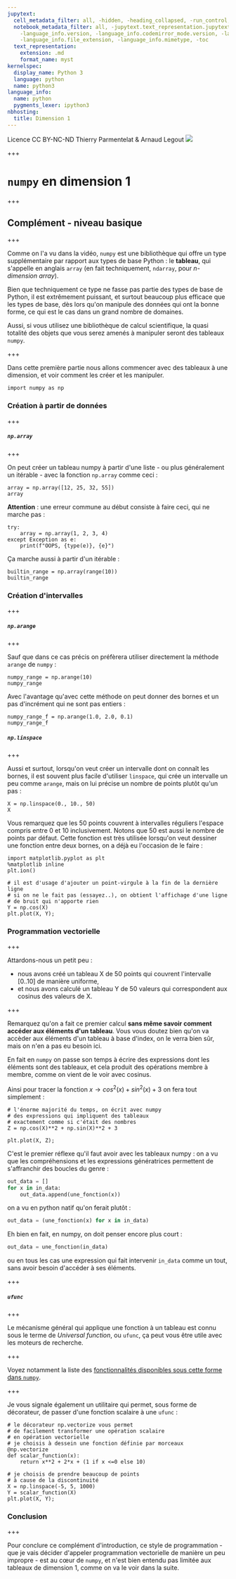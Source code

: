 ```yaml
---
jupytext:
  cell_metadata_filter: all, -hidden, -heading_collapsed, -run_control, -trusted
  notebook_metadata_filter: all, -jupytext.text_representation.jupytext_version, -jupytext.text_representation.format_version,
    -language_info.version, -language_info.codemirror_mode.version, -language_info.codemirror_mode,
    -language_info.file_extension, -language_info.mimetype, -toc
  text_representation:
    extension: .md
    format_name: myst
kernelspec:
  display_name: Python 3
  language: python
  name: python3
language_info:
  name: python
  pygments_lexer: ipython3
nbhosting:
  title: Dimension 1
---
```


<div class="licence">
<span>Licence CC BY-NC-ND</span>
<span>Thierry Parmentelat &amp; Arnaud Legout</span>
<span><img src="media/both-logos-small-alpha.png" /></span>
</div>

+++

# `numpy` en dimension 1

+++

## Complément - niveau basique

+++

Comme on l'a vu dans la vidéo, `numpy` est une bibliothèque qui offre un type supplémentaire par rapport aux types de base Python : le **tableau**, qui s'appelle en anglais `array` (en fait techniquement, `ndarray`, pour *n-dimension array*).

Bien que techniquement ce type ne fasse pas partie des types de base de Python, il est extrêmement puissant, et surtout beaucoup plus efficace que les types de base, dès lors qu'on manipule des données qui ont la bonne forme, ce qui est le cas dans un grand nombre de domaines.

Aussi, si vous utilisez une bibliothèque de calcul scientifique, la quasi totalité des objets que vous serez amenés à manipuler seront des tableaux `numpy`.

+++

Dans cette première partie nous allons commencer avec des tableaux à une dimension, et voir comment les créer et les manipuler.

```{code-cell} ipython3
import numpy as np
```

### Création à partir de données

+++

##### `np.array`

+++

On peut créer un tableau numpy à partir d'une liste - ou plus généralement un itérable - avec la fonction `np.array` comme ceci :

```{code-cell} ipython3
array = np.array([12, 25, 32, 55])
array
```

**Attention** : une erreur commune au début consiste à faire ceci, qui ne marche pas :

```{code-cell} ipython3
try:
    array = np.array(1, 2, 3, 4)
except Exception as e:
    print(f"OOPS, {type(e)}, {e}")
```

Ça marche aussi à partir d'un itérable :

```{code-cell} ipython3
builtin_range = np.array(range(10))
builtin_range
```

### Création d'intervalles

+++

##### `np.arange`

+++

Sauf que dans ce cas précis on préfèrera utiliser directement la méthode `arange` de `numpy` :

```{code-cell} ipython3
numpy_range = np.arange(10)
numpy_range
```

Avec l'avantage qu'avec cette méthode on peut donner des bornes et un pas d'incrément qui ne sont pas entiers :

```{code-cell} ipython3
numpy_range_f = np.arange(1.0, 2.0, 0.1)
numpy_range_f
```

##### `np.linspace`

+++

Aussi et surtout, lorsqu'on veut créer un intervalle dont on connaît les bornes, il est souvent plus facile d'utiliser `linspace`, qui crée un intervalle un peu comme `arange`, mais on lui précise un nombre de points plutôt qu'un pas :

```{code-cell} ipython3
X = np.linspace(0., 10., 50)
X
```

Vous remarquez que les 50 points couvrent à intervalles réguliers l'espace compris entre 0 et 10 inclusivement. Notons que 50 est aussi le nombre de points par défaut. Cette fonction est très utilisée lorsqu'on veut dessiner une fonction entre deux bornes, on a déjà eu l'occasion de le faire :

```{code-cell} ipython3
import matplotlib.pyplot as plt
%matplotlib inline
plt.ion()
```

```{code-cell} ipython3
# il est d'usage d'ajouter un point-virgule à la fin de la dernière ligne
# si on ne le fait pas (essayez..), on obtient l'affichage d'une ligne
# de bruit qui n'apporte rien
Y = np.cos(X)
plt.plot(X, Y);
```

### Programmation vectorielle

+++

Attardons-nous un petit peu :

* nous avons créé un tableau X de 50 points qui couvrent l'intervalle $[0..10]$ de manière uniforme,
* et nous avons calculé un tableau Y de 50 valeurs qui correspondent aux cosinus des valeurs de X.

+++

Remarquez qu'on a fait ce premier calcul **sans même savoir comment accéder aux éléments d'un tableau**. Vous vous doutez bien qu'on va accèder aux éléments d'un tableau à base d'index, on le verra bien sûr, mais on n'en a pas eu besoin ici.

En fait en `numpy` on passe son temps à écrire des expressions dont les éléments sont des tableaux, et cela produit des opérations membre à membre, comme on vient de le voir avec cosinus.

Ainsi pour tracer la fonction $x \longrightarrow cos^2(x) + sin^2(x) + 3$ on fera tout simplement :

```{code-cell} ipython3
# l'énorme majorité du temps, on écrit avec numpy
# des expressions qui impliquent des tableaux
# exactement comme si c'était des nombres
Z = np.cos(X)**2 + np.sin(X)**2 + 3

plt.plot(X, Z);
```

C'est le premier réflexe qu'il faut avoir avec les tableaux numpy : on a vu que les compréhensions et les expressions génératrices permettent de s'affranchir des boucles du genre :

```python
out_data = []
for x in in_data:
    out_data.append(une_fonction(x))
```

on a vu en python natif qu'on ferait plutôt :

```python
out_data = (une_fonction(x) for x in in_data)
```

Eh bien en fait, en numpy, on doit penser encore plus court :

```python
out_data = une_fonction(in_data)
```

ou en tous les cas une expression qui fait intervenir `in_data` comme un tout, sans avoir besoin d'accéder à ses éléments.

+++

##### `ufunc`

+++

Le mécanisme général qui applique une fonction à un tableau est connu sous le terme de *Universal function*, ou `ufunc`, ça peut vous être utile avec les moteurs de recherche.

+++

Voyez notamment la liste des [fonctionnalités disponibles sous cette forme dans `numpy`](https://docs.scipy.org/doc/numpy-1.13.0/reference/ufuncs.html).

+++

Je vous signale également un utilitaire qui permet, sous forme de décorateur, de passer d'une fonction scalaire à une `ufunc` :

```{code-cell} ipython3
# le décorateur np.vectorize vous permet
# de facilement transformer une opération scalaire
# en opération vectorielle
# je choisis à dessein une fonction définie par morceaux
@np.vectorize
def scalar_function(x):
    return x**2 + 2*x + (1 if x <=0 else 10)
```

```{code-cell} ipython3
# je choisis de prendre beaucoup de points
# à cause de la discontinuité
X = np.linspace(-5, 5, 1000)
Y = scalar_function(X)
plt.plot(X, Y);
```

### Conclusion

+++

Pour conclure ce complément d'introduction, ce style de programmation - que je vais décider d'appeler programmation vectorielle de manière un peu impropre - est au cœur de `numpy`, et n'est bien entendu pas limitée aux tableaux de dimension 1, comme on va le voir dans la suite.
